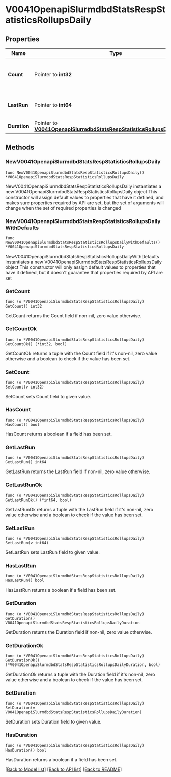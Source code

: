 # V0041OpenapiSlurmdbdStatsRespStatisticsRollupsDaily

## Properties

Name | Type | Description | Notes
------------ | ------------- | ------------- | -------------
**Count** | Pointer to **int32** | Number of daily rollups since last_run | [optional] 
**LastRun** | Pointer to **int64** | Last time daily rollup ran (UNIX timestamp) | [optional] 
**Duration** | Pointer to [**V0041OpenapiSlurmdbdStatsRespStatisticsRollupsDailyDuration**](V0041OpenapiSlurmdbdStatsRespStatisticsRollupsDailyDuration.md) |  | [optional] 

## Methods

### NewV0041OpenapiSlurmdbdStatsRespStatisticsRollupsDaily

`func NewV0041OpenapiSlurmdbdStatsRespStatisticsRollupsDaily() *V0041OpenapiSlurmdbdStatsRespStatisticsRollupsDaily`

NewV0041OpenapiSlurmdbdStatsRespStatisticsRollupsDaily instantiates a new V0041OpenapiSlurmdbdStatsRespStatisticsRollupsDaily object
This constructor will assign default values to properties that have it defined,
and makes sure properties required by API are set, but the set of arguments
will change when the set of required properties is changed

### NewV0041OpenapiSlurmdbdStatsRespStatisticsRollupsDailyWithDefaults

`func NewV0041OpenapiSlurmdbdStatsRespStatisticsRollupsDailyWithDefaults() *V0041OpenapiSlurmdbdStatsRespStatisticsRollupsDaily`

NewV0041OpenapiSlurmdbdStatsRespStatisticsRollupsDailyWithDefaults instantiates a new V0041OpenapiSlurmdbdStatsRespStatisticsRollupsDaily object
This constructor will only assign default values to properties that have it defined,
but it doesn't guarantee that properties required by API are set

### GetCount

`func (o *V0041OpenapiSlurmdbdStatsRespStatisticsRollupsDaily) GetCount() int32`

GetCount returns the Count field if non-nil, zero value otherwise.

### GetCountOk

`func (o *V0041OpenapiSlurmdbdStatsRespStatisticsRollupsDaily) GetCountOk() (*int32, bool)`

GetCountOk returns a tuple with the Count field if it's non-nil, zero value otherwise
and a boolean to check if the value has been set.

### SetCount

`func (o *V0041OpenapiSlurmdbdStatsRespStatisticsRollupsDaily) SetCount(v int32)`

SetCount sets Count field to given value.

### HasCount

`func (o *V0041OpenapiSlurmdbdStatsRespStatisticsRollupsDaily) HasCount() bool`

HasCount returns a boolean if a field has been set.

### GetLastRun

`func (o *V0041OpenapiSlurmdbdStatsRespStatisticsRollupsDaily) GetLastRun() int64`

GetLastRun returns the LastRun field if non-nil, zero value otherwise.

### GetLastRunOk

`func (o *V0041OpenapiSlurmdbdStatsRespStatisticsRollupsDaily) GetLastRunOk() (*int64, bool)`

GetLastRunOk returns a tuple with the LastRun field if it's non-nil, zero value otherwise
and a boolean to check if the value has been set.

### SetLastRun

`func (o *V0041OpenapiSlurmdbdStatsRespStatisticsRollupsDaily) SetLastRun(v int64)`

SetLastRun sets LastRun field to given value.

### HasLastRun

`func (o *V0041OpenapiSlurmdbdStatsRespStatisticsRollupsDaily) HasLastRun() bool`

HasLastRun returns a boolean if a field has been set.

### GetDuration

`func (o *V0041OpenapiSlurmdbdStatsRespStatisticsRollupsDaily) GetDuration() V0041OpenapiSlurmdbdStatsRespStatisticsRollupsDailyDuration`

GetDuration returns the Duration field if non-nil, zero value otherwise.

### GetDurationOk

`func (o *V0041OpenapiSlurmdbdStatsRespStatisticsRollupsDaily) GetDurationOk() (*V0041OpenapiSlurmdbdStatsRespStatisticsRollupsDailyDuration, bool)`

GetDurationOk returns a tuple with the Duration field if it's non-nil, zero value otherwise
and a boolean to check if the value has been set.

### SetDuration

`func (o *V0041OpenapiSlurmdbdStatsRespStatisticsRollupsDaily) SetDuration(v V0041OpenapiSlurmdbdStatsRespStatisticsRollupsDailyDuration)`

SetDuration sets Duration field to given value.

### HasDuration

`func (o *V0041OpenapiSlurmdbdStatsRespStatisticsRollupsDaily) HasDuration() bool`

HasDuration returns a boolean if a field has been set.


[[Back to Model list]](../README.md#documentation-for-models) [[Back to API list]](../README.md#documentation-for-api-endpoints) [[Back to README]](../README.md)


